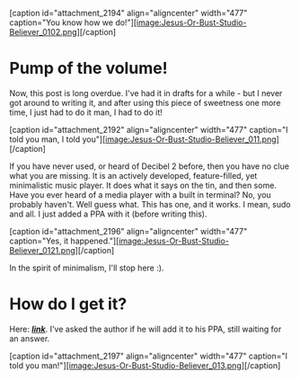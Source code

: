 [caption id="attachment_2194" align="aligncenter" width="477" caption="You know how we do!"]<a href="http://www.2buntu.com/wp-content/uploads/2011/11/Jesus-Or-Bust-Studio-Believer_0102.png">[image:Jesus-Or-Bust-Studio-Believer_0102.png]</a>[/caption] <h1><strong>Pump of the volume!</strong></h1> Now, this post is long overdue. I've had it in drafts for a while - but I never got around to writing it, and after using this piece of sweetness one more time, I just had to do it man, I had to do it!

[caption id="attachment_2192" align="aligncenter" width="477" caption="I told you man, I told you"]<a href="http://www.2buntu.com/wp-content/uploads/2011/11/Jesus-Or-Bust-Studio-Believer_011.png">[image:Jesus-Or-Bust-Studio-Believer_011.png]</a>[/caption]

If you have never used, or heard of Decibel 2 before, then you have no clue what you are missing. It is an actively developed, feature-filled, yet minimalistic music player. It does what it says on the tin, and then some. Have you ever heard of a media player with a built in terminal? No, you probably haven't. Well guess what. This has one, and it works. I mean, sudo and all. I just added a PPA with it (before writing this).

[caption id="attachment_2196" align="aligncenter" width="477" caption="Yes, it happened."]<a href="http://www.2buntu.com/wp-content/uploads/2011/11/Jesus-Or-Bust-Studio-Believer_0121.png">[image:Jesus-Or-Bust-Studio-Believer_0121.png]</a>[/caption]

In the spirit of minimalism, I'll stop here :). <h1>How do I get it?</h1> Here: <a href="http://gnomefiles.org/content/show.php/Decibel2+Audio+Player?content=146695&amp;PHPSESSID=97f49c52abf4f61d42ede759615eecf4" target="_blank"><em><strong>link</strong></em></a>. I've asked the author if he will add it to his PPA, still waiting for an answer.

[caption id="attachment_2197" align="aligncenter" width="477" caption="I told you man!"]<a href="http://www.2buntu.com/wp-content/uploads/2011/11/Jesus-Or-Bust-Studio-Believer_013.png">[image:Jesus-Or-Bust-Studio-Believer_013.png]</a>[/caption]
